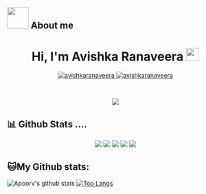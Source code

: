 ## <picture><img src = "https://github.com/7oSkaaa/7oSkaaa/blob/main/Images/about_me.gif?raw=true" width = 50px></picture> About me



<h1 align="center">
Hi, I'm Avishka Ranaveera
	<a href="https://github.com/Bouaskaoun" target="_self">
		<img src="https://media.giphy.com/media/hvRJCLFzcasrR4ia7z/giphy.gif" width="30">
	</a>
</h1>
<p align="center">
	<a href="https://github.com/Bouaskaoun">
		<img src="https://komarev.com/ghpvc/?username=avishkaranaveera&label=Profile%20views&color=0e75b6&style=flat" alt="avishkaranaveera" />
	</a>
	<a href="https://github.com/avishkaranaveera">
		<img src="https://img.shields.io/github/followers/avishkaranaveera?label=Followers" alt="avishkaranaveera" />
	</a>
</p>
<br/>
<p align="center">
	<a href="https://github.com/avishkaranaveera">
		<img src="https://readme-typing-svg.herokuapp.com?lines=Software+Enginnering+Student;Full+Stack+Web+Developer;Mobile+App+Developer;Always%20learning%20new%20things&center=true&width=380&height=45">
	</a>
</p>

 <h2> 📊 Github Stats ....</h2>
<p align="center">
<img src="http://github-profile-summary-cards.vercel.app/api/cards/profile-details?username=avishkaranaveera&theme=solarized_dark">
<img src="http://github-profile-summary-cards.vercel.app/api/cards/repos-per-language?username=avishkaranaveera&theme=solarized_dark">
<img src="http://github-profile-summary-cards.vercel.app/api/cards/most-commit-language?username=avishkaranaveera&theme=solarized_dark">
<img src="http://github-profile-summary-cards.vercel.app/api/cards/stats?username=avishkaranaveera&theme=solarized_dark">
<img src="http://github-profile-summary-cards.vercel.app/api/cards/productive-time?username=avishkaranaveera&theme=solarized_dark&utcOffset=8">
	
</p>

## 🐱My Github stats:
![Apoorv's github stats](https://github-readme-stats.vercel.app/api?username=avishkaranaveera&show_icons=true&title_color=ffc857&icon_color=8ac926&text_color=daf7dc&bg_color=151515&hide=["stars"])
[![Top Langs](https://github-readme-stats.vercel.app/api/top-langs/?username=avishkaranaveera&layout=compact&text_color=daf7dc&bg_color=151515)](https://github.com/avishkaranaveera/github)
<!--
**avishkaranaveera/avishkaranaveera** is a ✨ _special_ ✨ repository because its `README.md` (this file) appears on your GitHub profile.

Here are some ideas to get you started:

- 🔭 I’m currently working on ...
- 🌱 I’m currently learning ...
- 👯 I’m looking to collaborate on ...
- 🤔 I’m looking for help with ...
- 💬 Ask me about ...
- 📫 How to reach me: ...
- 😄 Pronouns: ...
- ⚡ Fun fact: ...
-->
